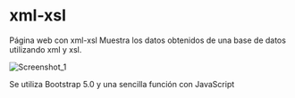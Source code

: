 # xml-xsl
Página web con xml-xsl
Muestra los datos obtenidos de una base de datos utilizando xml y xsl.

![Screenshot_1](https://user-images.githubusercontent.com/76263360/165587011-e169c628-7dfc-48ca-a77f-30498b2e41a6.png)

Se utiliza Bootstrap 5.0 y una sencilla función con JavaScript
